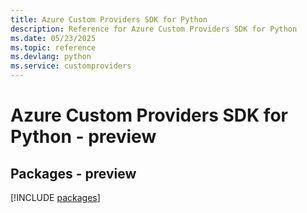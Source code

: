 ```yaml
---
title: Azure Custom Providers SDK for Python
description: Reference for Azure Custom Providers SDK for Python
ms.date: 05/23/2025
ms.topic: reference
ms.devlang: python
ms.service: customproviders
---
```

# Azure Custom Providers SDK for Python - preview
## Packages - preview
[!INCLUDE [packages](custom-providers-index.md)]